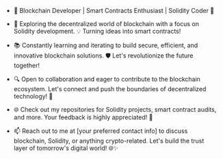 - 🔗 Blockchain Developer | Smart Contracts Enthusiast | Solidity Coder 🚀

- 👋 Exploring the decentralized world of blockchain with a focus on Solidity development. 💡 Turning ideas into smart contracts!

- 📚 Constantly learning and iterating to build secure, efficient, and innovative blockchain solutions. 🛡️ Let's revolutionize the future together!

- 🔍 Open to collaboration and eager to contribute to the blockchain ecosystem. Let's connect and push the boundaries of decentralized technology! 💪

- 🌐 Check out my repositories for Solidity projects, smart contract audits, and more. Your feedback is highly appreciated! 🙌

- 📫 Reach out to me at [your preferred contact info] to discuss blockchain, Solidity, or anything crypto-related. Let's build the trust layer of tomorrow's digital world! 🌐✨

<!---
amankakar/amankakar is a ✨ special ✨ repository because its `README.md` (this file) appears on your GitHub profile.
You can click the Preview link to take a look at your changes.
--->
